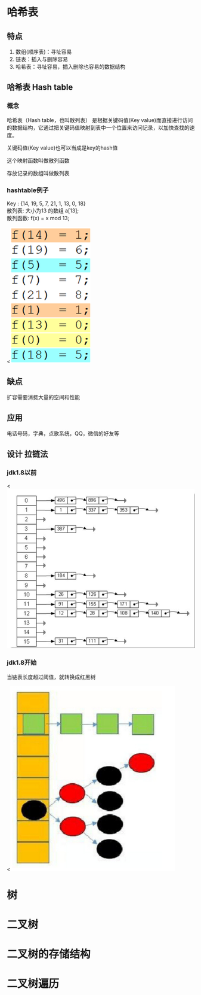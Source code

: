 # 哈希表

## 特点

1. 数组(顺序表)：寻址容易
2. 链表：插入与删除容易
3. 哈希表：寻址容易，插入删除也容易的数据结构</p>

## 哈希表 Hash table

### 概念
<p>哈希表（Hash table，也叫散列表）
是根据关键码值(Key value)而直接进行访问的数据结构，它通过把关键码值映射到表中一个位置来访问记录，以加快查找的速度。</p>

<p>关键码值(Key value)也可以当成是key的hash值</p>

<p>这个映射函数叫做散列函数</p>

<p>存放记录的数组叫做散列表</p>

### hashtable例子

<p>Key : {14, 19, 5, 7, 21, 1, 13, 0, 18}</br>
散列表: 大小为13 的数组 a[13];</br>
散列函数: f(x) = x mod 13;</p>

<![](https://github.com/Yang1793/NoteSpaces/blob/master/%E6%95%B0%E6%8D%AE%E7%BB%93%E6%9E%84%E5%92%8C%E7%AE%97%E6%B3%95/picture/hashtable.png?raw=true)

## 缺点

<p>扩容需要消费大量的空间和性能</p>

## 应用

<p>电话号码，字典，点歌系统，QQ，微信的好友等</p>

## 设计 拉链法

### jdk1.8以前

<![](https://github.com/Yang1793/NoteSpaces/blob/master/%E6%95%B0%E6%8D%AE%E7%BB%93%E6%9E%84%E5%92%8C%E7%AE%97%E6%B3%95/picture/hashtable1.png?raw=true)

### jdk1.8开始

<p>当链表长度超过阈值，就转换成红黑树</p>

<![](https://github.com/Yang1793/NoteSpaces/blob/master/%E6%95%B0%E6%8D%AE%E7%BB%93%E6%9E%84%E5%92%8C%E7%AE%97%E6%B3%95/picture/hashtable2.png?raw=true)

# 树

<p></p>

# 二叉树

# 二叉树的存储结构

# 二叉树遍历
